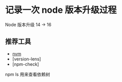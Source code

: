 # 记录一次 node 版本升级过程

Node 版本升级 14 -> 16

## 推荐工具

- [nvm](https://github.com/nvm-sh/nvm)
- [version-lens]
- [npm-check]

npm ls 用来查看依赖树
